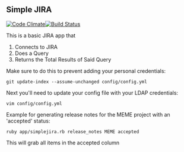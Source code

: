 Simple JIRA
-----------
[![Code Climate](https://codeclimate.com/repos/5261aa9256b10235ed104300/badges/fc3602c892b10c422d94/gpa.png)](https://codeclimate.com/repos/5261aa9256b10235ed104300/feed)[![Build Status](https://travis-ci.org/tomszymanski/simple_jira.png?branch=master)](https://travis-ci.org/tomszymanski/simple_jira)

This is a basic JIRA app that
  1. Connects to JIRA
  2. Does a Query
  3. Returns the Total Results of Said Query
    
Make sure to do this to prevent adding your personal credentials:
  ```
  git update-index --assume-unchanged config/config.yml
  ```
Next you'll need to update your config file with your LDAP credentials:
  ```
  vim config/config.yml 
  ```
Example for generating release notes for the MEME project with an 'accepted' status:
  ```
  ruby app/simplejira.rb release_notes MEME accepted
  ````
  This will grab all items in the accepted column


